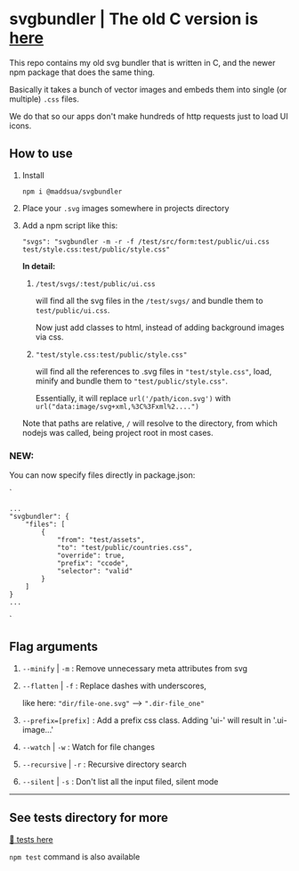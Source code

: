 # svgbundler | The old C version is [here](/c-cli/)

This repo contains my old svg bundler that is written in C, and the newer npm package that does the same thing.

Basically it takes a bunch of vector images and embeds them into single (or multiple) `.css` files.

We do that so our apps don't make hundreds of http requests just to load UI icons.

## How to use

1. Install
	
	`npm i @maddsua/svgbundler`

2. Place your `.svg` images somewhere in projects directory

3. Add a npm script like this:

	`"svgs": "svgbundler -m -r -f /test/src/form:test/public/ui.css test/style.css:test/public/style.css"`

	**In detail:**

	1. `/test/svgs/:test/public/ui.css`
	
		will find all the svg files in the `/test/svgs/` and bundle them to `test/public/ui.css`.

		Now just add classes to html, instead of adding background images via css.

	2. `"test/style.css:test/public/style.css"`
	
		will find all the references to .svg files in `"test/style.css"`, load, minify and bundle them to `"test/public/style.css"`.
		
		Essentially, it will replace `url('/path/icon.svg')` with `url("data:image/svg+xml,%3C%3Fxml%2....")`

	Note that paths are relative, `/` will resolve to the directory, from which nodejs was called, being project root in most cases.

### NEW:

You can now specify files directly in package.json:

`

	...
	"svgbundler": {
		"files": [
			{
				"from": "test/assets",
				"to": "test/public/countries.css",
				"override": true,
				"prefix": "ccode",
				"selector": "valid"
			}
		]
	}
	...
`

## Flag arguments

1. `--minify` | `-m` : Remove unnecessary meta attributes from svg

2. `--flatten` | `-f` : Replace dashes with underscores,

	like here: `"dir/file-one.svg"` --> `".dir-file_one"`

3. `--prefix=[prefix]` : Add a prefix css class. Adding 'ui-' will result in '.ui-image...'

4. `--watch` | `-w` : Watch for file changes

5. `--recursive` | `-r` : Recursive directory search

6. `--silent` | `-s` : Don't list all the input filed, silent mode


---
## See tests directory for more
[📂 tests here](test/)

`npm test` command is also available
